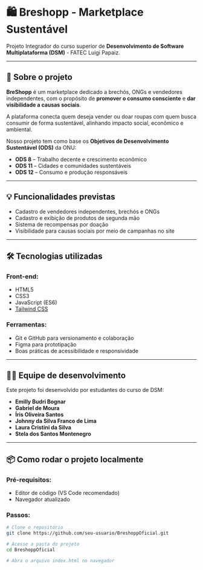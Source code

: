 # 🛍️ Breshopp - Marketplace Sustentável 

Projeto Integrador do curso superior de **Desenvolvimento de Software Multiplataforma (DSM)** - FATEC Luigi Papaiz.

---

## 🌱 Sobre o projeto

**BreShopp** é um marketplace dedicado a brechós, ONGs e vendedores independentes, com o propósito de **promover o consumo consciente** e **dar visibilidade a causas sociais**.

A plataforma conecta quem deseja vender ou doar roupas com quem busca consumir de forma sustentável, alinhando impacto social, econômico e ambiental.

Nosso projeto tem como base os **Objetivos de Desenvolvimento Sustentável (ODS)** da ONU:

- **ODS 8** – Trabalho decente e crescimento econômico  
- **ODS 11** – Cidades e comunidades sustentáveis  
- **ODS 12** – Consumo e produção responsáveis  

---

## 💡 Funcionalidades previstas

- Cadastro de vendedores independentes, brechós e ONGs  
- Cadastro e exibição de produtos de segunda mão  
- Sistema de recompensas por doação  
- Visibilidade para causas sociais por meio de campanhas no site  

---

## 🛠️ Tecnologias utilizadas

### Front-end:
- HTML5  
- CSS3  
- JavaScript (ES6)  
- [Tailwind CSS](https://tailwindcss.com/)  

### Ferramentas:
- Git e GitHub para versionamento e colaboração  
- Figma para prototipação   
- Boas práticas de acessibilidade e responsividade  

---

## 👨‍💻 Equipe de desenvolvimento

Este projeto foi desenvolvido por estudantes do curso de DSM:

- **Emilly Budri Bognar**  
- **Gabriel de Moura**  
- **Íris Oliveira Santos**  
- **Johnny da Silva Franco de Lima**  
- **Laura Cristini da Silva**  
- **Stela dos Santos Montenegro**  

---

## 📦 Como rodar o projeto localmente

### Pré-requisitos:
- Editor de código (VS Code recomendado)  
- Navegador atualizado  

### Passos:

```bash
# Clone o repositório
git clone https://github.com/seu-usuario/BreshoppOficial.git

# Acesse a pasta do projeto
cd BreshoppOficial

# Abra o arquivo index.html no navegador
